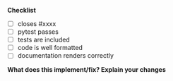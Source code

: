 <!--
♥ Thanks for contributing a pull request! ♥

Please ensure you have taken a look at the contribution guidelines:
https://scikit-survival.readthedocs.io/en/latest/contributing.html#making-changes-to-the-code
-->

**Checklist**
<!-- Remove items that do not apply. For completed items, change [ ] to [x]. -->

- [ ] closes #xxxx
- [ ] pytest passes
- [ ] tests are included
- [ ] code is well formatted
- [ ] documentation renders correctly

**What does this implement/fix? Explain your changes**
